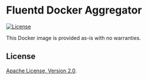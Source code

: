 # Fluentd Docker Aggregator

[![License](https://img.shields.io/badge/License-Apache%202.0-blue.svg)](https://opensource.org/licenses/Apache-2.0)

This Docker image is provided as-is with no warranties.

## License

[Apache License, Version 2.0](./LICENSE).
